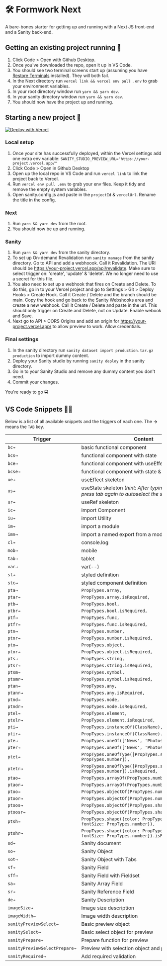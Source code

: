 # 🛠 Formwork Next

A bare-bones starter for getting up and running with a Next JS front-end and a Sanity back-end.

## Getting an existing project running 🔌

1. Click Code > Open with Github Desktop.
2. Once you've downloaded the repo, open it up in VS Code.
3. You should see two terminal screens start up (assuming you have [Restore Terminals](https://marketplace.visualstudio.com/items?itemName=EthanSK.restore-terminals) installed). They will both fail.
4. In the Next directory run `vercel link && vercel env pull .env` to grab your environment variables.
5. In your root directory window run `yarn && yarn dev`.
6. In your sanity directory window run `yarn && yarn dev`.
7. You should now have the project up and running.

## Starting a new project 📐

[![Deploy with Vercel](https://vercel.com/button)](https://vercel.com/new/clone?repository-url=https%3A%2F%2Fgithub.com%2Fformwork-build%2Fsanity-template-formwork&integration-ids=oac_hb2LITYajhRQ0i4QznmKH7gx)

### Local setup

1. Once your site has successfully deployed, within the Vercel settings add one extra env variable: `SANITY_STUDIO_PREVIEW_URL="https://your-project.vercel.app/"`
2. Click Code > Open in Github Desktop
3. Open up the local repo in VS Code and run `vercel link` to link the project back to Vercel.
4. Run `vercel env pull .env` to grab your env files. Keep it tidy and remove the empty system variables.
5. Open sanity.config.js and paste in the `projectId` & `vercelUrl`. Rename the title in the config.

### Next

1. Run `yarn && yarn dev` from the root.
2. You should now be up and running.

### Sanity

1. Run `yarn && yarn dev` from the sanity directory.
2. To set up On-demand Revalidation run `sanity manage` from the sanity directory. Go to API and add a webhoook. Call it Revalidation. The URl should be https://your-project.vercel.app/api/revalidate. Make sure to select trigger on: 'create', 'update' & 'delete'. We no longer need to use a secret for this file.
3. You also need to set up a webhook that fires on Create and Delete. To do this, go in to your Vercel project and go to Settings > Git > Deploy Hooks > Create Hook. Call it Create / Delete and the branch should be main. Copy the hook and go back to the Sanity Webshooks area and create a new webhook. Call it Create / Delete and paste in the url. This should only trigger on Create and Delete, not on Update. Enable webook and Save.
4. Next go to API > CORS Origins and add an origin for https://your-project.vercel.app/ to allow preview to work. Allow credentials.

### Final settings

1. In the sanity directory run `sanity dataset import production.tar.gz production` to import dummy content.
2. Deploy your Sanity studio by running `sanity deploy` in the sanity directory.
3. Go in to your Sanity Studio and remove any dummy content you don't need.
4. Commit your changes.

You're ready to go 🚍

## VS Code Snippets 💆‍♀️

Below is a list of all available snippets and the triggers of each one. The **→** means the `TAB` key.

| Trigger                       | Content                                                                                                          |
| ----------------------------- | ---------------------------------------------------------------------------------------------------------------- |
| `bc→`                         | basic functional component                                                                                       |
| `bcs→`                        | functional component with state                                                                                  |
| `bce→`                        | functional component with useEffect                                                                              |
| `bcse→`                       | functional component with state & useEffect                                                                      |
| `ue→`                         | useEffect skeleton                                                                                               |
| `us→`                         | useState skeleton (<i>hint: After typing the state name press tab again to autoselect the setState section.</i>) |
| `ur→`                         | useRef skeleton                                                                                                  |
| `ic→`                         | import Component                                                                                                 |
| `iu→`                         | import Utility                                                                                                   |
| `im→`                         | import a module                                                                                                  |
| `imn→`                        | import a named export from a module                                                                              |
| `cl→`                         | console.log                                                                                                      |
| `mob→`                        | mobile                                                                                                           |
| `tab→`                        | tablet                                                                                                           |
| `var→`                        | var(--)                                                                                                          |
| `st→`                         | styled definition                                                                                                |
| `stc→`                        | styled component definition                                                                                      |
| `pta→`                        | `PropTypes.array,`                                                                                               |
| `ptar→`                       | `PropTypes.array.isRequired,`                                                                                    |
| `ptb→`                        | `PropTypes.bool,`                                                                                                |
| `ptbr→`                       | `PropTypes.bool.isRequired,`                                                                                     |
| `ptf→`                        | `PropTypes.func,`                                                                                                |
| `ptfr→`                       | `PropTypes.func.isRequired,`                                                                                     |
| `ptn→`                        | `PropTypes.number,`                                                                                              |
| `ptnr→`                       | `PropTypes.number.isRequired,`                                                                                   |
| `pto→`                        | `PropTypes.object,`                                                                                              |
| `ptor→`                       | `PropTypes.object.isRequired,`                                                                                   |
| `pts→`                        | `PropTypes.string,`                                                                                              |
| `ptsr→`                       | `PropTypes.string.isRequired,`                                                                                   |
| `ptsm→`                       | `PropTypes.symbol,`                                                                                              |
| `ptsmr→`                      | `PropTypes.symbol.isRequired,`                                                                                   |
| `ptan→`                       | `PropTypes.any,`                                                                                                 |
| `ptanr→`                      | `PropTypes.any.isRequired,`                                                                                      |
| `ptnd→`                       | `PropTypes.node,`                                                                                                |
| `ptndr→`                      | `PropTypes.node.isRequired,`                                                                                     |
| `ptel→`                       | `PropTypes.element,`                                                                                             |
| `ptelr→`                      | `PropTypes.element.isRequired,`                                                                                  |
| `pti→`                        | `PropTypes.instanceOf(ClassName),`                                                                               |
| `ptir→`                       | `PropTypes.instanceOf(ClassName).isRequired,`                                                                    |
| `pte→`                        | `PropTypes.oneOf(['News', 'Photos']),`                                                                           |
| `pter→`                       | `PropTypes.oneOf(['News', 'Photos']).isRequired,`                                                                |
| `ptet→`                       | `PropTypes.oneOfType([PropTypes.string, PropTypes.number]),`                                                     |
| `ptetr→`                      | `PropTypes.oneOfType([PropTypes.string, PropTypes.number]).isRequired,`                                          |
| `ptao→`                       | `PropTypes.arrayOf(PropTypes.number),`                                                                           |
| `ptaor→`                      | `PropTypes.arrayOf(PropTypes.number).isRequired,`                                                                |
| `ptoo→`                       | `PropTypes.objectOf(PropTypes.number),`                                                                          |
| `ptoor→`                      | `PropTypes.objectOf(PropTypes.number).isRequired,`                                                               |
| `ptoos→`                      | `PropTypes.objectOf(PropTypes.shape()),`                                                                         |
| `ptoosr→`                     | `PropTypes.objectOf(PropTypes.shape()).isRequired,`                                                              |
| `ptsh→`                       | `PropTypes.shape({color: PropTypes.string, fontSize: PropTypes.number}),`                                        |
| `ptshr→`                      | `PropTypes.shape({color: PropTypes.string, fontSize: PropTypes.number}).isRequired,`                             |
| `sd→`                         | Sanity document                                                                                                  |
| `so→`                         | Sanity Object                                                                                                    |
| `sot→`                        | Sanity Object with Tabs                                                                                          |
| `sf→`                         | Sanity Field                                                                                                     |
| `sff→`                        | Sanity Field with Fieldset                                                                                       |
| `sa→`                         | Sanity Array Field                                                                                               |
| `sr→`                         | Sanity Reference Field                                                                                           |
| `de→`                         | Sanity Description                                                                                               |
| `imageSize→`                  | Image size description                                                                                           |
| `imageWidth→`                 | Image width description                                                                                          |
| `sanityPreviewSelect→`        | Basic preview object                                                                                             |
| `sanitySelect→`               | Basic select object for preview                                                                                  |
| `sanityPrepare→`              | Prepare function for preview                                                                                     |
| `sanityPreviewSelectPrepare→` | Preview with selection object and prepare function                                                               |
| `sanityRequired→`             | Add required validation                                                                                          |
